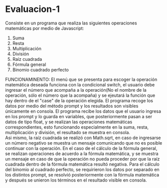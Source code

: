 # Evaluacion-1
Consiste en un programa que realiza las siguientes operaciones matemáticas por medio de Javascript:
1) Suma
2) Resta
3) Multiplicación
4) División
5) Raíz cuadrada
6) Fórmula general
7) Binomio cuadrado perfecto 

FUNCIONAMINENTO:
El menú que se presenta para escoger la operación matemática deseada funciona con la condicional switch, el usuario debe ingresar el número que acompaña a la operación(No el nombre de la operación, sólo el número que la acompaña) y se ejeutará la función que hay dentro de el "case" de la operación elegida. El programa recoge los datos por medio del método prompt y los resultados son visibles únicamente en consola. 
El programa recibe los datos que el usuario ingresa en los prompt y lo guarda en variables, que posteriormente pasan a ser datos de tipo float, y se realizan las operaciones matemáticas correspondientes, esto funcionando especialmente en la suma, resta, multiplicación y división, el resultado se muestra en consola.  
Asi mismo, la raíz cuadrada se realizó con Math.sqrt, en caso de ingresarse un número negativo se muestra un mensaje comunicando que no es posible continuar con la operación. 
En el caso de el cálculo de la fórmula general, se realizan operaciones de acuerdo a la fórmula matemática, y se muestra un mensaje en caso de que la operación no pueda proceder por que la raíz cuadrada dentro de la fórmula matemática resultó negativa.
Para el cálculo del binomio al cuadrado perfecto, se requirieron los datos por separado en los distintos prompt, se resolvió posteriormente con la fórmula matemática y después se unieron los términos en el resultado visible en consola.
